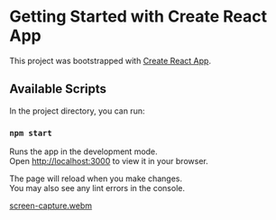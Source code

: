 # Getting Started with Create React App

This project was bootstrapped with [Create React App](https://github.com/facebook/create-react-app).

## Available Scripts

In the project directory, you can run:

### `npm start`

Runs the app in the development mode.\
Open [http://localhost:3000](http://localhost:3000) to view it in your browser.

The page will reload when you make changes.\
You may also see any lint errors in the console.

[screen-capture.webm](https://github.com/KaushalMaster/stempedia_task_one/assets/100337334/7ad429a6-0bff-412c-8c8a-43b12e38ab38)
